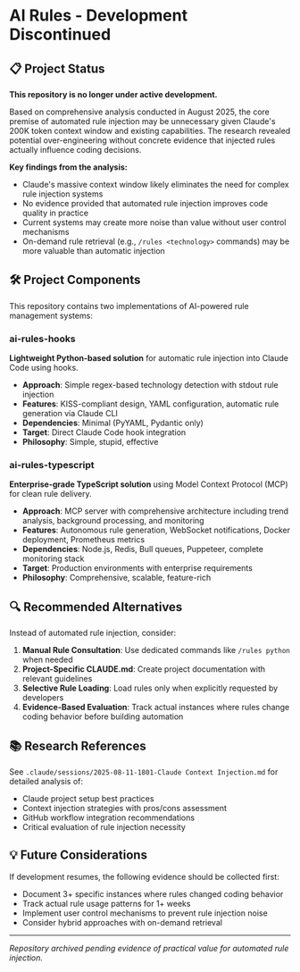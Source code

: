 # AI Rules - Development Discontinued

## 📋 Project Status

**This repository is no longer under active development.**

Based on comprehensive analysis conducted in August 2025, the core premise of automated rule injection may be unnecessary given Claude's 200K token context window and existing capabilities. The research revealed potential over-engineering without concrete evidence that injected rules actually influence coding decisions.

**Key findings from the analysis:**
- Claude's massive context window likely eliminates the need for complex rule injection systems
- No evidence provided that automated rule injection improves code quality in practice
- Current systems may create more noise than value without user control mechanisms
- On-demand rule retrieval (e.g., `/rules <technology>` commands) may be more valuable than automatic injection

## 🛠️ Project Components

This repository contains two implementations of AI-powered rule management systems:

### ai-rules-hooks
**Lightweight Python-based solution** for automatic rule injection into Claude Code using hooks.

- **Approach**: Simple regex-based technology detection with stdout rule injection
- **Features**: KISS-compliant design, YAML configuration, automatic rule generation via Claude CLI
- **Dependencies**: Minimal (PyYAML, Pydantic only)
- **Target**: Direct Claude Code hook integration
- **Philosophy**: Simple, stupid, effective

### ai-rules-typescript  
**Enterprise-grade TypeScript solution** using Model Context Protocol (MCP) for clean rule delivery.

- **Approach**: MCP server with comprehensive architecture including trend analysis, background processing, and monitoring
- **Features**: Autonomous rule generation, WebSocket notifications, Docker deployment, Prometheus metrics
- **Dependencies**: Node.js, Redis, Bull queues, Puppeteer, complete monitoring stack
- **Target**: Production environments with enterprise requirements  
- **Philosophy**: Comprehensive, scalable, feature-rich

## 🔍 Recommended Alternatives

Instead of automated rule injection, consider:

1. **Manual Rule Consultation**: Use dedicated commands like `/rules python` when needed
2. **Project-Specific CLAUDE.md**: Create project documentation with relevant guidelines
3. **Selective Rule Loading**: Load rules only when explicitly requested by developers
4. **Evidence-Based Evaluation**: Track actual instances where rules change coding behavior before building automation

## 📚 Research References

See `.claude/sessions/2025-08-11-1801-Claude Context Injection.md` for detailed analysis of:
- Claude project setup best practices  
- Context injection strategies with pros/cons assessment
- GitHub workflow integration recommendations
- Critical evaluation of rule injection necessity

## 💡 Future Considerations

If development resumes, the following evidence should be collected first:
- Document 3+ specific instances where rules changed coding behavior
- Track actual rule usage patterns for 1+ weeks
- Implement user control mechanisms to prevent rule injection noise
- Consider hybrid approaches with on-demand retrieval

---

*Repository archived pending evidence of practical value for automated rule injection.*